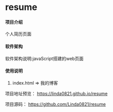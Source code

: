 # resume

#### 项目介绍
个人简历页面

#### 软件架构
软件架构说明:javaScript搭建的web页面

#### 使用说明

1. index.html => 我的博客

项目地址预览： https://linda0821.github.io/resume

项目源码： https://github.com/Linda0821/resume
